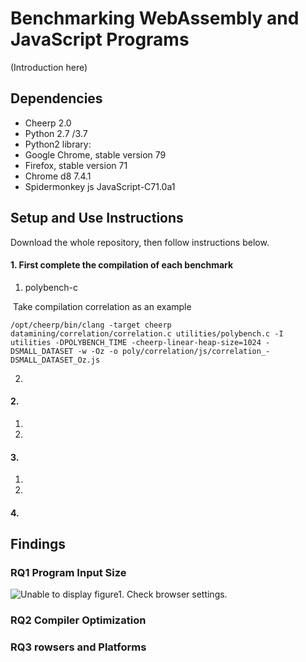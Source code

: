 Benchmarking WebAssembly and JavaScript Programs
==
(Introduction here)

Dependencies
--
- Cheerp 2.0
- Python 2.7 /3.7
- Python2 library: 
- Google Chrome, stable version 79   
- Firefox, stable version 71
- Chrome d8 7.4.1
- Spidermonkey js JavaScript-C71.0a1

Setup and Use Instructions
--
Download the whole repository, then follow instructions below. 

#### 1. First complete the compilation of each benchmark
1) polybench-c

​	Take compilation correlation as an example

```
/opt/cheerp/bin/clang -target cheerp datamining/correlation/correlation.c utilities/polybench.c -I utilities -DPOLYBENCH_TIME -cheerp-linear-heap-size=1024 -DSMALL_DATASET -w -Oz -o poly/correlation/js/correlation_-DSMALL_DATASET_Oz.js
```



2) 

#### 2. 
1) 
2) 
#### 3. 
1) 
2) 
#### 4. 

Findings
--
### RQ1  Program Input Size
![Unable to display figure1. Check browser settings.](figs/figure.png)


### RQ2  Compiler Optimization


### RQ3  rowsers and Platforms
